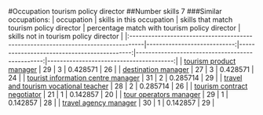 #Occupation tourism policy director
##Number skills 7
###Similar occupations:
| occupation                                                                        |   skills in this occupation |   skills that match tourism policy director |   percentage match with tourism policy director |   skills not in tourism policy director |
|:----------------------------------------------------------------------------------|----------------------------:|--------------------------------------------:|------------------------------------------------:|----------------------------------------:|
| [tourism product manager](tourism_product_manager.md)                             |                          29 |                                           3 |                                        0.428571 |                                      26 |
| [destination manager](destination_manager.md)                                     |                          27 |                                           3 |                                        0.428571 |                                      24 |
| [tourist information centre manager](tourist_information_centre_manager.md)       |                          31 |                                           2 |                                        0.285714 |                                      29 |
| [travel and tourism vocational teacher](travel_and_tourism_vocational_teacher.md) |                          28 |                                           2 |                                        0.285714 |                                      26 |
| [tourism contract negotiator](tourism_contract_negotiator.md)                     |                          21 |                                           1 |                                        0.142857 |                                      20 |
| [tour operators manager](tour_operators_manager.md)                               |                          29 |                                           1 |                                        0.142857 |                                      28 |
| [travel agency manager](travel_agency_manager.md)                                 |                          30 |                                           1 |                                        0.142857 |                                      29 |
